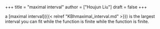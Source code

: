 +++
title = "maximal interval"
author = ["Houjun Liu"]
draft = false
+++

a [maximal interval]({{< relref "KBhmaximal_interval.md" >}}) is the largest interval you can fit while the function is finite while the function is finite.
